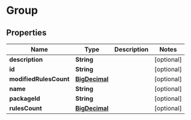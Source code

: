 # Group

## Properties
Name | Type | Description | Notes
------------ | ------------- | ------------- | -------------
**description** | **String** |  |  [optional]
**id** | **String** |  |  [optional]
**modifiedRulesCount** | [**BigDecimal**](BigDecimal.md) |  |  [optional]
**name** | **String** |  |  [optional]
**packageId** | **String** |  |  [optional]
**rulesCount** | [**BigDecimal**](BigDecimal.md) |  |  [optional]
